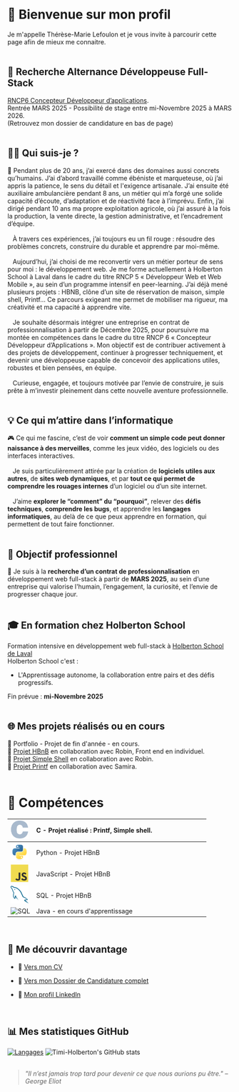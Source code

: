 # 👋 Bienvenue sur mon profil
Je m'appelle Thérèse-Marie Lefoulon et je vous invite à parcourir cette page afin de mieux me connaitre.  
<br>

## 🎯 Recherche Alternance Développeuse Full-Stack
[RNCP6 Concepteur Développeur d’applications](https://www.holbertonschool.fr/programme/specialisations/full-stack?utm_campaign=MV-Pmax&utm_medium=cpc&utm_source=google).  
Rentrée MARS 2025 - Possibilité de stage entre mi-Novembre 2025 à MARS 2026.  
(Retrouvez mon dossier de candidature en bas de page)
<br>
<br>

## 🧑‍💻 Qui suis-je ?

🌿  Pendant plus de 20 ans, j’ai exercé dans des domaines aussi concrets qu’humains. J’ai d’abord travaillé comme ébéniste et marqueteuse, où j’ai appris la patience, le sens du détail et l'exigence artisanale. J’ai ensuite été auxiliaire ambulancière pendant 8 ans, un métier qui m’a forgé une solide capacité d’écoute, d’adaptation et de réactivité face à l’imprévu. Enfin, j’ai dirigé pendant 10 ans ma propre exploitation agricole, où j’ai assuré à la fois la production, la vente directe, la gestion administrative, et l’encadrement d’équipe.  
<br>
&nbsp;&nbsp;&nbsp;À travers ces expériences, j’ai toujours eu un fil rouge : résoudre des problèmes concrets, construire du durable et apprendre par moi-même.  
<br>
&nbsp;&nbsp;&nbsp;Aujourd’hui, j’ai choisi de me reconvertir vers un métier porteur de sens pour moi : le développement web. Je me forme actuellement à Holberton School à Laval dans le cadre du titre RNCP 5 « Développeur Web et Web Mobile », au sein d’un programme intensif en peer-learning. J’ai déjà mené plusieurs projets : HBNB, clône d’un site de réservation de maison, simple shell, Printf… Ce parcours exigeant me permet de mobiliser ma rigueur, ma créativité et ma capacité à apprendre vite.  
<br>
&nbsp;&nbsp;&nbsp;Je souhaite désormais intégrer une entreprise en contrat de professionnalisation à partir de Décembre 2025, pour poursuivre ma montée en compétences dans le cadre du titre RNCP 6 « Concepteur Développeur d’Applications ». Mon objectif est de contribuer activement à des projets de développement, continuer à progresser techniquement, et devenir une développeuse capable de concevoir des applications utiles, robustes et bien pensées, en équipe.  
<br>
&nbsp;&nbsp;&nbsp;Curieuse, engagée, et toujours motivée par l’envie de construire, je suis prête à m’investir pleinement dans cette nouvelle aventure professionnelle.
<br>
<br>

## 💡 Ce qui m’attire dans l’informatique

🎮  Ce qui me fascine, c’est de voir **comment un simple code peut donner naissance à des merveilles**, comme les jeux vidéo, des logiciels ou des interfaces interactives.  
 <br>
 &nbsp;&nbsp;&nbsp;Je suis particulièrement attirée par la création de **logiciels utiles aux autres**, de **sites web dynamiques**, et par **tout ce qui permet de comprendre les rouages internes** d’un logiciel ou d’un site internet.  
 <br>
 &nbsp;&nbsp;&nbsp;J’aime **explorer le “comment” du “pourquoi”**, relever des **défis techniques**, **comprendre les bugs**, et apprendre les **langages informatiques**, au delà de ce que peux apprendre en formation, qui permettent de tout faire fonctionner.
<br>
<br>

## 🎯 Objectif professionnel

🔎  Je suis à la **recherche d’un contrat de professionnalisation** en développement web full-stack à partir de **MARS 2025**,
    au sein d’une entreprise qui valorise l'humain, l’engagement, la curiosité, et l’envie de progresser chaque jour.
<br>
<br>
 
## 🎓 En formation chez Holberton School

Formation intensive en développement web full-stack à [Holberton School de Laval](https://www.holbertonschool.fr/)  
Holberton School c'est :  
 - L'Apprentissage autonome, la collaboration entre pairs et des défis progressifs.

Fin prévue : **mi-Novembre 2025**  
<br>

## 🌐 Mes projets réalisés ou en cours  

🔗 Portfolio - Projet de fin d'année - en cours.
<br>
🔗 [Projet HBnB](https://github.com/Robin-1998/holbertonschool-hbnb) en collaboration avec Robin, Front end en individuel.
<br>
🔗 [Projet Simple Shell](https://github.com/Timi-Holberton/holbertonschool-simple_shell) en collaboration avec Robin.
<br>
🔗 [Projet Printf](https://github.com/Timi-Holberton/holbertonschool-printf) en collaboration avec Samira.
<br>
<br>
 
# 🔧 Compétences

| <img src="https://raw.githubusercontent.com/devicons/devicon/master/icons/c/c-original.svg" width="40" alt="C"> | C - Projet réalisé : Printf, Simple shell.&nbsp;&nbsp;&nbsp;&nbsp;&nbsp;&nbsp;&nbsp; &nbsp;&nbsp;&nbsp;&nbsp;&nbsp;&nbsp;&nbsp; &nbsp;&nbsp;&nbsp;&nbsp;&nbsp;&nbsp;&nbsp;        |  |      |
|:-------------------------------------------------------------------------------------------------------------|:-------------------------------------------------|:-------------------------------------------------------------------------------------------------------------|:-------------------------------------------------|
| <img src="https://raw.githubusercontent.com/devicons/devicon/master/icons/python/python-original.svg" width="40" alt="Python"> | Python - Projet HBnB |
| <img src="https://raw.githubusercontent.com/devicons/devicon/master/icons/javascript/javascript-original.svg" width="40" alt="JavaScript"> | JavaScript - Projet HBnB |
| <img src="https://raw.githubusercontent.com/devicons/devicon/master/icons/mysql/mysql-original.svg" width="40" alt="SQL"> | SQL - Projet HBnB |
| <img src="https://upload.wikimedia.org/wikipedia/fr/2/2e/Java_Logo.svg" width="40" alt="SQL"> | Java - en cours d'apprentissage |

<br>

## 💼 Me découvrir davantage

- 📄 [Vers mon CV](./CV_projet_TM_Lefoulon_2025.pdf)
  
- 📁 [Vers mon Dossier de Candidature complet](./Dossier_candidature.pdf)

- 🔗 [Mon profil LinkedIn](https://www.linkedin.com/in/thérèse-marie-lefoulon-08ba24356)
<br>


## 📊 Mes statistiques GitHub

[![Langages](https://github-readme-stats.vercel.app/api/top-langs/?username=Timi-Holberton&layout=compact&theme=radical)](https://github.com/anuraghazra/github-readme-stats)
![Timi-Holberton's GitHub stats](https://github-readme-stats.vercel.app/api?username=Timi-Holberton&show_icons=true&theme=default)
<br>
<br>

> *"Il n’est jamais trop tard pour devenir ce que nous aurions pu être." – George Eliot*

